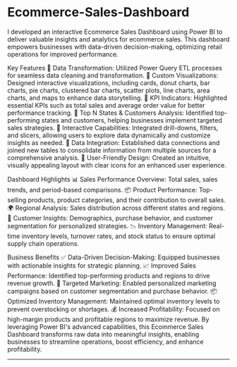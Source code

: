 # Ecommerce-Sales-Dashboard
I developed an interactive Ecommerce Sales Dashboard using Power BI to deliver valuable insights and analytics for ecommerce sales. This dashboard empowers businesses with data-driven decision-making, optimizing retail operations for improved performance.

Key Features
🔹 Data Transformation: Utilized Power Query ETL processes for seamless data cleaning and transformation.
🔹 Custom Visualizations: Designed interactive visualizations, including cards, donut charts, bar charts, pie charts, clustered bar charts, scatter plots, line charts, area charts, and 
    maps to enhance data storytelling.
🔹 KPI Indicators: Highlighted essential KPIs such as total sales and average order value for better performance tracking.
🔹 Top N States & Customers Analysis: Identified top-performing states and customers, helping businesses implement targeted sales strategies.
🔹 Interactive Capabilities: Integrated drill-downs, filters, and slicers, allowing users to explore data dynamically and customize insights as needed.
🔹 Data Integration: Established data connections and joined new tables to consolidate information from multiple sources for a comprehensive analysis.
🔹 User-Friendly Design: Created an intuitive, visually appealing layout with clear icons for an enhanced user experience.

Dashboard Highlights
📊 Sales Performance Overview: Total sales, sales trends, and period-based comparisons.
📦 Product Performance: Top-selling products, product categories, and their contribution to overall sales.
🌍 Regional Analysis: Sales distribution across different states and regions.
👥 Customer Insights: Demographics, purchase behavior, and customer segmentation for personalized strategies.
📉 Inventory Management: Real-time inventory levels, turnover rates, and stock status to ensure optimal supply chain operations.

Business Benefits
✅ Data-Driven Decision-Making: Equipped businesses with actionable insights for strategic planning.
📈 Improved Sales Performance: Identified top-performing products and regions to drive revenue growth.
🎯 Targeted Marketing: Enabled personalized marketing campaigns based on customer segmentation and purchase behavior.
📦 Optimized Inventory Management: Maintained optimal inventory levels to prevent overstocking or shortages.
💰 Increased Profitability: Focused on high-margin products and profitable regions to maximize revenue.
By leveraging Power BI's advanced capabilities, this  Ecommerce Sales Dashboard transforms raw data into meaningful insights, enabling businesses to streamline operations, boost efficiency, and enhance profitability.
________________________________________

